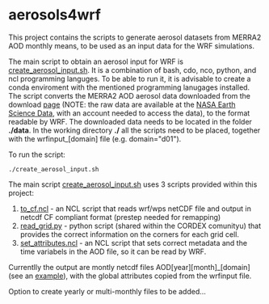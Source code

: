 # aerosols4wrf

This  project contains the scripts to generate aerosol datasets from MERRA2 AOD monthly means, to be used as an input data for the WRF simulations.

The main script to obtain an aerosol input for WRF is [create_aerosol_input.sh](./create_aersol_input.sh). It is a combination of bash, cdo, nco, python, and ncl programming languges. To be able to run it, it is advisable to create a conda enviroment with the mentioned programming lanugages installed. The script converts the MERRA2 AOD aerosol data downloaded from the download [page](https://b2share.fz-juelich.de/records/?community=a140d3f3-0117-4665-9945-4c7fcb9afb51&sort=mostrecent&page=1&size=10) (NOTE: the raw data are available at the [NASA Earth Science Data](https://goldsmr4.gesdisc.eosdis.nasa.gov/data/MERRA2_MONTHLY/M2IMNXGAS.5.12.4/), with an account needed to access the data), to the format readable by WRF. The downloaded data needs to be located in the folder **./data**. In the working directory **./** all the scripts need to be placed, together with the wrfinput_[domain] file (e.g. domain="d01").

To run the script:
	                    
    ./create_aerosol_input.sh
	
The main script [create_aerosol_input.sh](./create_aersol_input.sh) uses 3 scripts provided within this project:
1. [to_cf.ncl](./to_cf.ncl)  - an NCL script that reads wrf/wps netCDF file and output in netcdf CF compliant format (prestep needed for remapping)
2. [read_grid.py](./read_grid.py)  - python script (shared within the CORDEX comunityu) that provides the correct information on the corners for each grid cell.
3. [set_attributes.ncl](./set_attributes.ncl)  - an NCL script that sets correct metadata and the time variabels in the AOD file, so it can be read by WRF.

Currentlly the output are montly netcdf files AOD[year][month]_[domain] (see an [example](./data/)), with the global attributes copied from the wrfinput file.

Option to create yearly or multi-monthly files to be added... 
